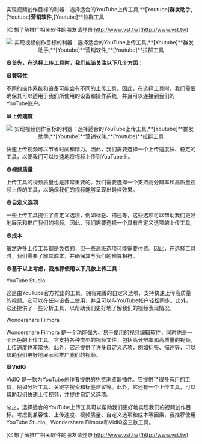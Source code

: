 实现视频创作目标的利器：选择适合的YouTube上传工具,**[Youtube]**群发助手,**[Youtube]**营销软件,**[Youtube]**拉群工具

[😍想了解推广相关软件的朋友请登录 http://www.vst.tw](http://www.vst.tw)

 <center><img src="https://vst.tw/MP4/tuiguang/png/0.png" alt="实现视频创作目标的利器：选择适合的YouTube上传工具,**[Youtube]**群发助手,**[Youtube]**营销软件,**[Youtube]**拉群工具"></center>

**😄首先，在选择上传工具时，我们应该关注以下几个方面：**

**😄兼容性**

不同的操作系统和设备可能会有不同的上传工具。因此，在选择工具时，我们需要确保其可以适用于我们所使用的设备和操作系统，并且可以连接到我们的YouTube账户。

**😄上传速度**

 <center><img src="https://vst.tw/MP4/tuiguang/png/4.png" alt="实现视频创作目标的利器：选择适合的YouTube上传工具,**[Youtube]**群发助手,**[Youtube]**营销软件,**[Youtube]**拉群工具"></center>

快速上传视频可以节省时间和精力。因此，我们需要选择一个上传速度快、稳定的工具，以便我们可以快速地将视频上传到YouTube上。

**😄视频质量**

上传工具的视频质量也是非常重要的。我们需要选择一个支持高分辨率和高质量视频上传的工具，以确保我们的视频能够呈现出最佳效果。

**😄自定义选项**

一些上传工具提供了自定义选项，例如标签、描述等，这些选项可以帮助我们更好地展示和推广我们的视频。因此，我们需要选择一个具有自定义选项的上传工具。

**😄成本**

虽然许多上传工具都是免费的，但一些高级选项可能需要付费。因此，在选择工具时，我们需要了解其成本，并确保其与我们的预算相符。

**😄基于以上考虑，我推荐使用以下几款上传工具：**

YouTube Studio

这是由YouTube官方推出的工具，拥有完善的自定义选项，支持快速上传高质量的视频。它可以在任何设备上使用，并且可以与YouTube帐户轻松同步。此外，它还提供了一些分析工具，以帮助我们更好地了解我们的视频表现情况。

Wondershare Filmora

Wondershare Filmora 是一个功能强大、易于使用的视频编辑软件，同时也是一个出色的上传工具。它支持各种类型的视频文件，包括高分辨率和高质量的视频，上传速度也非常快。此外，它还提供了许多自定义选项，例如标签、描述等，可以帮助我们更好地展示和推广我们的视频。

**😄VidIQ**

VidIQ 是一款为YouTube创作者提供的免费浏览器插件。它提供了很多有用的工具，例如分析工具、关键字搜索和标签建议等。此外，它还有一个上传工具，可以帮助我们快速上传视频，并提供自定义选项。

总之，选择适合的YouTube上传工具可以帮助我们更好地实现我们的视频创作目标。考虑到兼容性、上传速度、视频质量、自定义选项和成本等因素，我推荐使用YouTube Studio、Wondershare Filmora和VidIQ这三款工具。

[😍想了解推广相关软件的朋友请登录 http://www.vst.tw](http://www.vst.tw)



